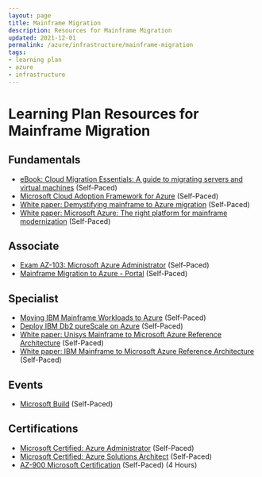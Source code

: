 ```yaml
---
layout: page
title: Mainframe Migration
description: Resources for Mainframe Migration
updated: 2021-12-01
permalink: /azure/infrastructure/mainframe-migration
tags: 
- learning plan
- azure
- infrastructure
---
```


# Learning Plan Resources for Mainframe Migration

## Fundamentals

* [eBook: Cloud Migration Essentials: A guide to migrating servers and virtual machines](https://azure.microsoft.com/en-us/resources/cloud-migration-essentials-e-book/) (Self-Paced)
* [Microsoft Cloud Adoption Framework for Azure](https://docs.microsoft.com/en-us/learn/modules/microsoft-cloud-adoption-framework-for-azure/) (Self-Paced)
* [White paper: Demystifying mainframe to Azure migration](https://azure.microsoft.com/en-us/resources/demystifying-mainframe-to-azure-migration/) (Self-Paced)
* [White paper: Microsoft Azure: The right platform for mainframe modernization](https://www.infosys.com/services/modernization/breathe-new-life-mainframes.html) (Self-Paced)

## Associate

* [Exam AZ-103: Microsoft Azure Administrator](https://docs.microsoft.com/en-us/learn/certifications/exams/az-103) (Self-Paced)
* [Mainframe Migration to Azure - Portal](https://docs.microsoft.com/en-us/archive/blogs/azurecat/mainframe-migration-to-azure-portal) (Self-Paced)

## Specialist

* [Moving IBM Mainframe Workloads to Azure](https://www.microfocus.com/en-us/assets/application-modernization-and-connectivity/moving-ibm-mainframe-workloads-to-azure) (Self-Paced)
* [Deploy IBM Db2 pureScale on Azure](https://azure.microsoft.com/en-us/resources/deploy-ibm-db2-purescale-on-azure/) (Self-Paced)
* [White paper: Unisys Mainframe to Microsoft Azure Reference Architecture](https://www.astadia.com/whitepaper/unisys-mainframe-to-microsoft-azure) (Self-Paced)
* [White paper: IBM Mainframe to Microsoft Azure Reference Architecture](https://www.astadia.com/whitepaper/ibm-mainframe-to-microsoft-azure) (Self-Paced)

## Events

* [Microsoft Build](https://www.microsoft.com/en-us/build) (Self-Paced)

## Certifications

* [Microsoft Certified: Azure Administrator](https://docs.microsoft.com/en-us/learn/certifications/azure-administrator) (Self-Paced)
* [Microsoft Certified: Azure Solutions Architect](https://docs.microsoft.com/en-us/learn/certifications/azure-solutions-architect) (Self-Paced)
* [AZ-900 Microsoft Certification](https://docs.microsoft.com/en-us/learn/certifications/exams/az-900) (Self-Paced) (4 Hours)
